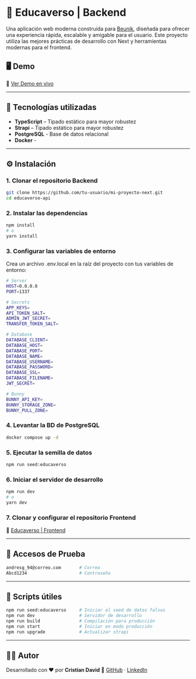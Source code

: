 # 🌌 Educaverso | Backend

Una aplicación web moderna construida para [Beunik](https://beunik.co/), diseñada para ofrecer una experiencia rápida, escalable y amigable para el usuario. Este proyecto utiliza las mejores prácticas de desarrollo con Next y herramientas modernas para el frontend.

## 🖥️ Demo

🔗 [Ver Demo en vivo](https://tu-sitio-web.com)  

---

## 🧰 Tecnologías utilizadas

- **TypeScript** – Tipado estático para mayor robustez
- **Strapi** – Tipado estático para mayor robustez
- **PostgreSQL** - Base de datos relacional
- **Docker** - 
---

## ⚙️ Instalación

### 1. Clonar el repositorio Backend

```bash
git clone https://github.com/tu-usuario/mi-proyecto-next.git
cd educaverso-api
```

### 2. Instalar las dependencias

```bash
npm install
# o
yarn install
```

### 3. Configurar las variables de entorno

Crea un archivo .env.local en la raíz del proyecto con tus variables de entorno:

```bash
# Server
HOST=0.0.0.0
PORT=1337

# Secrets
APP_KEYS=
API_TOKEN_SALT=
ADMIN_JWT_SECRET=
TRANSFER_TOKEN_SALT=

# Database
DATABASE_CLIENT=
DATABASE_HOST=
DATABASE_PORT=
DATABASE_NAME=
DATABASE_USERNAME=
DATABASE_PASSWORD=
DATABASE_SSL=
DATABASE_FILENAME=
JWT_SECRET=

# Bunny
BUNNY_API_KEY=
BUNNY_STORAGE_ZONE=
BUNNY_PULL_ZONE=
```

### 4. Levantar la BD de PostgreSQL

```bash
docker compose up -d
```

### 5. Ejecutar la semilla de datos

```bash
npm run seed:educaverso
```

### 6. Iniciar el servidor de desarrollo

```bash
npm run dev
# o
yarn dev
```

### 7. Clonar y configurar el repositorio Frontend

🔗 [Educaverso | Frontend](https://github.com/tu-usuario/mi-proyecto-next.git)

---

## 🥷 Accesos de Prueba

```bash
andresg_94@correo.com       # Correo
Abcd1234                    # Contraseña
```

---

## 🧪 Scripts útiles

```bash
npm run seed:educaverso     # Iniciar el seed de datos falsos
npm run dev                 # Servidor de desarrollo
npm run build               # Compilación para producción
npm run start               # Iniciar en modo producción
npm run upgrade             # Actualizar strapi
```

---

## 👨‍💻 Autor
Desarrollado con ❤️ por **Cristian David**
🔗 [GitHub](https://tu-sitio-web.com) · [LinkedIn](https://tu-sitio-web.com)